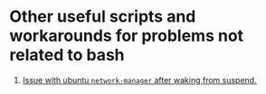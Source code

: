 # Other useful scripts and workarounds for problems not related to bash

1. [Issue with ubuntu `network-manager` after waking from suspend.](ubuntu16WifiResume.md)
